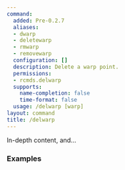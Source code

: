 ```yaml
---
command:
  added: Pre-0.2.7
  aliases:
  - dwarp
  - deletewarp
  - rmwarp
  - removewarp
  configuration: []
  description: Delete a warp point.
  permissions:
  - rcmds.delwarp
  supports:
    name-completion: false
    time-format: false
  usage: /delwarp [warp]
layout: command
title: /delwarp
---
```


In-depth content, and...

### Examples



